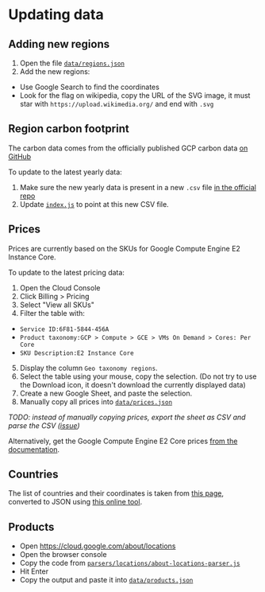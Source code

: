 # Updating data 

## Adding new regions

1. Open the file [`data/regions.json`](data/regions.json)
2. Add the new regions:
 * Use Google Search to find the coordinates
 * Look for the flag on wikipedia, copy the URL of the SVG image, it must star with `https://upload.wikimedia.org/` and end with `.svg`

## Region carbon footprint 

The carbon data comes from the officially published GCP carbon data [on GitHub](https://github.com/GoogleCloudPlatform/region-carbon-info)

To update to the latest yearly data:

1. Make sure the new yearly data is present in a new `.csv` file [in the official repo](https://github.com/GoogleCloudPlatform/region-carbon-info/tree/main/data/yearly)
2. Update [`index.js`](index.js#L83) to point at this new CSV file.

## Prices

Prices are currently based on the SKUs for Google Compute Engine E2 Instance Core.

To update to the latest pricing data:

1. Open the Cloud Console
2. Click Billing > Pricing
3. Select "View all SKUs"
4. Filter the table with: 
  * `Service ID:6F81-5844-456A` 
  * `Product taxonomy:GCP > Compute > GCE > VMs On Demand > Cores: Per Core`
  * `SKU Description:E2 Instance Core`
5. Display the column `Geo taxonomy regions`.
6. Select the table using your mouse, copy the selection. (Do not try to use the Download icon, it doesn't download the currently displayed data)
7. Create a new Google Sheet, and paste the selection.
6. Manually copy all prices into [`data/prices.json`](data/prices.json)  

*TODO: instead of manually copying prices, export the sheet as CSV and parse the CSV ([issue](https://github.com/GoogleCloudPlatform/region-picker/issues/17))*

Alternatively, get the Google Compute Engine E2 Core prices [from the documentation](https://cloud.google.com/compute/all-pricing#e2_machine-types).

## Countries

The list of countries and their coordinates is taken from [this page](https://developers.google.com/public-data/docs/canonical/countries_csv), converted to JSON using [this online tool](https://www.convertcsv.com/csv-to-json.htm).

## Products

* Open https://cloud.google.com/about/locations
* Open the browser console
* Copy the code from [`parsers/locations/about-locations-parser.js`](parsers/locations/about-locations-parser.js) 
* Hit Enter
* Copy the output and paste it into [`data/products.json`](data/products.json)
